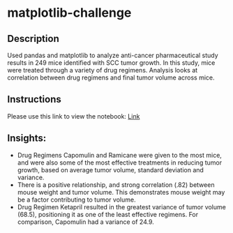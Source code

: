 # matplotlib-challenge

## Description
Used pandas and matplotlib to analyze anti-cancer pharmaceutical study results in 249 mice identified with SCC tumor growth. In this study, mice were treated through a variety of drug regimens. Analysis looks at correlation between drug regimens and final tumor volume across mice.

## Instructions
Please use this link to view the notebook: [Link](https://nbviewer.jupyter.org/github/laurenemilyto/matplotlib-challenge/blob/main/pymaceuticals_starter.ipynb)

## Insights:
- Drug Regimens Capomulin and Ramicane were given to the most mice, and were also some of the most effective treatments in reducing tumor growth, based on average tumor volume, standard deviation and variance.
- There is a positive relationship, and strong correlation (.82) between mouse weight and tumor volume. This demonstrates mouse weight may be a factor contributing to tumor volume.
- Drug Regimen Ketapril resulted in the greatest variance of tumor volume (68.5), positioning it as one of the least effective regimens. For comparison, Capomulin had a variance of 24.9.

